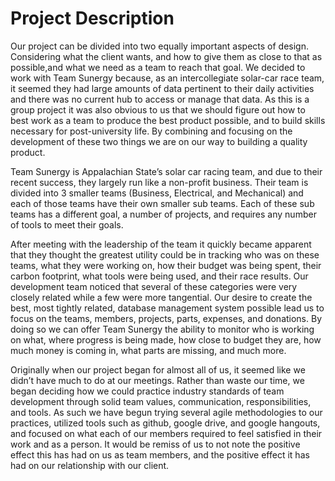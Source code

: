 # Project Description

Our project can be divided into two equally important aspects of design. Considering what the client wants, and how to give them as close to that as possible,and what we need as a team to reach that goal. We decided to work with Team Sunergy because, as an intercollegiate solar-car race team, it seemed they had large amounts of data pertinent to their daily activities and there was no current hub to access or manage that data. As this is a group project it was also obvious to us that we should figure out how to best work as a team to produce the best product possible, and to build skills necessary for post-university life. By combining and focusing on the development of these two things we are on our way to building a quality product.

Team Sunergy is Appalachian State’s solar car racing team, and due to their recent success, they largely run like a non-profit business. Their team is divided into 3 smaller teams (Business, Electrical, and Mechanical) and each of those teams have their own smaller sub teams. Each of these sub teams has a different goal, a number of projects, and requires any number of tools to meet their goals.

After meeting with the leadership of the team it quickly became apparent that they thought the greatest utility could be in tracking who was on these teams, what they were working on, how their budget was being spent, their carbon footprint, what tools were being used, and their race results. Our development team noticed that several of these categories were very closely related while a few were more tangential. Our desire to create the best, most tightly related, database management system possible lead us to focus on the teams, members, projects, parts, expenses, and donations. By doing so we can offer Team Sunergy the ability to monitor who is working on what, where progress is being made, how close to budget they are, how much money is coming in, what parts are missing, and much more.

Originally when our project began for almost all of us, it seemed like we didn’t have much to do at our meetings. Rather than waste our time, we began deciding how we could practice industry standards of team development through solid team values, communication, responsibilities, and tools. As such we have begun trying several agile methodologies to our practices, utilized tools such as github, google drive, and google hangouts, and focused on what each of our members required to feel satisfied in their work and as a person. It would be remiss of us to not note the positive effect this has had on us as team members, and the positive effect it has had on our relationship with our client.

